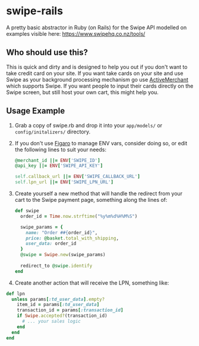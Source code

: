 # swipe-rails
A pretty basic abstractor in Ruby (on Rails) for the Swipe API modelled on examples visible here: https://www.swipehq.co.nz/tools/

## Who should use this?
This is quick and dirty and is designed to help you out if you don't want to take credit card on your site. If you want take cards on your site and use Swipe as your background processing mechanism go use [ActiveMerchant](https://github.com/Shopify/active_merchant) which supports Swipe. If you want people to input their cards directly on the Swipe screen, but still host your own cart, this might help you.

## Usage Example

1. Grab a copy of swipe.rb and drop it into your `app/models/` or `config/initalizers/` directory.
2. If you don't use [Figaro](https://github.com/laserlemon/figaro) to manage ENV vars, consider doing so, or edit the following lines to suit your needs:

    ```ruby
    @merchant_id ||= ENV['SWIPE_ID']
    @api_key ||= ENV['SWIPE_API_KEY'] 
    
    self.callback_url ||= ENV['SWIPE_CALLBACK_URL']
    self.lpn_url ||= ENV['SWIPE_LPN_URL']
    ```

3. Create yourself a new method that will handle the redirect from your cart to the Swipe payment page, something along the lines of:

    ```ruby
    def swipe
      order_id = Time.now.strftime("%y%m%d%H%M%S")
    
      swipe_params = {
        name: "Order ##{order_id}",
        price: @basket.total_with_shipping,
        user_data: order_id
      }
      @swipe = Swipe.new(swipe_params)
      
      redirect_to @swipe.identify
    end
    ```

4. Create another action that will receive the LPN, something like:

  ```ruby
  def lpn
    unless params[:td_user_data].empty?
      item_id = params[:td_user_data]
      transaction_id = params[:transaction_id]
      if Swipe.accepted?(transaction_id)
        # ... your sales logic
      end
    end
  end
  ```
